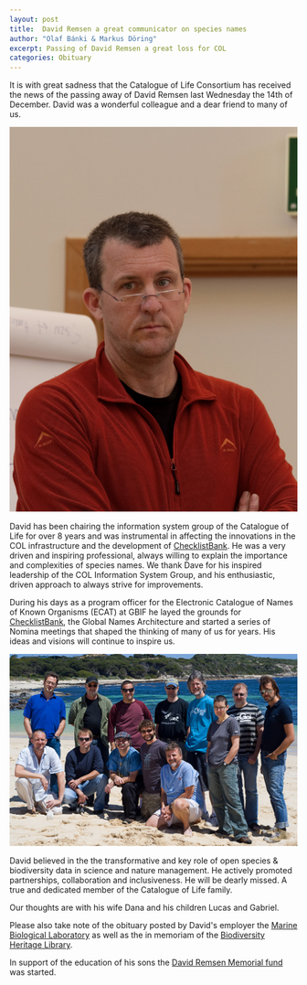 ```yaml
---
layout: post
title:  David Remsen a great communicator on species names
author: "Olaf Bánki & Markus Döring"
excerpt: Passing of David Remsen a great loss for COL
categories: Obituary
---
```


It is with great sadness that the Catalogue of Life Consortium has received the news of the passing away of David Remsen last Wednesday the 14th of December. David was a wonderful colleague and a dear friend to many of us. 

![David Remsen](/images/posts/David.jpg)

David has been chairing the information system group of the Catalogue of Life for over 8 years and was instrumental in affecting the innovations in the COL infrastructure and the development of [ChecklistBank](https://www.checklistbank.org/). 
He was a very driven and inspiring professional, always willing to explain the importance and complexities of species names. 
We thank Dave for his inspired leadership of the COL Information System Group, and his enthusiastic, driven approach to always strive for improvements. 

During his days as a program officer for the Electronic Catalogue of Names of Known Organisms (ECAT) at GBIF he layed the grounds for [ChecklistBank](https://www.checklistbank.org), the Global Names Architecture 
and started a series of Nomina meetings that shaped the thinking of many of us for years. 
His ideas and visions will continue to inspire us.

![Nomina III at Margret River, Western Australia](/images/posts/Nomina-III.jpg)

David believed in the the transformative and key role of open species & biodiversity data in science and nature management. He actively promoted partnerships, collaboration and inclusiveness. He will be dearly missed. A true and dedicated member of the Catalogue of Life family.  

Our thoughts are with his wife Dana and his children Lucas and Gabriel. 

Please also take note of the obituary posted by David's employer the [Marine Biological Laboratory](https://www.mbl.edu/news/obituaries/david-remsen) as well as the in memoriam of the [Biodiversity Heritage Library](https://blog.biodiversitylibrary.org/2022/12/in-memoriam-david-remsen.html). 

In support of the education of his sons the [David Remsen Memorial fund](https://www.gofundme.com/f/david-remsen-memorial-fund?member=23886715&utm_campaign=p_cp+share-sheet&utm_content=undefined&utm_medium=copy_link_all&utm_source=customer&utm_term=undefined) was started.


